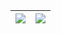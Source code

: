| <img align="center" src="https://github-readme-stats-eta-wheat-50.vercel.app/api?username=KK2-5&show_icons=true&hide=stars&include_all_commits=true&disable_animations=true&hide_title=true&theme=dark&hide_border=true" /> | <img align="center" src="https://github-readme-stats-eta-wheat-50.vercel.app/api/top-langs/?username=KK2-5&hide=html,css,mustache,handlebars&disable_animations=true&layout=compact&theme=dark&hide_border=true" /> |
| ------------- | ------------- |
